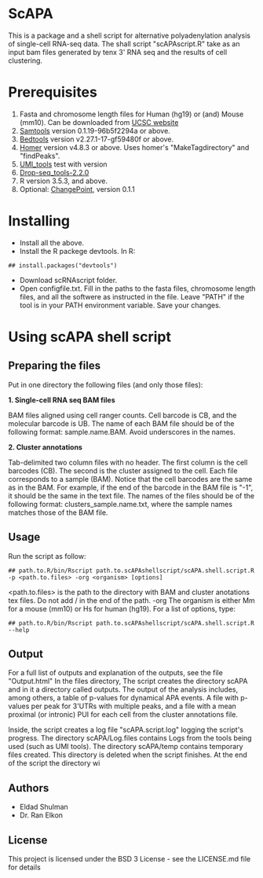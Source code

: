 ScAPA
================

This is a package and a shell script for alternative polyadenylation analysis of single-cell RNA-seq data. The shall script "scAPAscript.R" take as an input bam files generated by tenx 3' RNA seq and the results of cell clustering.

Prerequisites
=============

1.  Fasta and chromosome length files for Human (hg19) or (and) Mouse (mm10). Can be downloaded from [UCSC website](http://hgdownload.cse.ucsc.edu/goldenPath/mm10/bigZips/)
2.  [Samtools](http://www.htslib.org/download/) version 0.1.19-96b5f2294a or above.
3.  [Bedtools](https://bedtools.readthedocs.io/en/latest/content/installation.html) version v2.27.1-17-gf59480f or above.
4.  [Homer](http://homer.ucsd.edu/homer/introduction/install.html) version v4.8.3 or above. Uses homer's "MakeTagdirectory" and "findPeaks".
5.  [UMI\_tools](https://github.com/CGATOxford/UMI-tools/blob/master/doc/QUICK_START.md) test with version
6.  [Drop-seq\_tools-2.2.0](https://github.com/broadinstitute/Drop-seq/releases/tag/v2.2.0)
7.  R version 3.5.3, and above.
8.  Optional: [ChangePoint](https://sourceforge.net/projects/utr/files/), version 0.1.1

Installing
==========

-   Install all the above.
-   Install the R packege devtools. In R:

<!-- -->

    ## install.packages("devtools")

-   Download scRNAscript folder.
-   Open configfile.txt. Fill in the paths to the fasta files, chromosome length files, and all the softwere as instructed in the file. Leave "PATH" if the tool is in your PATH environment variable. Save your changes.

Using scAPA shell script
========================

Preparing the files
-------------------

Put in one directory the following files (and only those files):

**1. Single-cell RNA seq BAM files**

BAM files aligned using cell ranger counts. Cell barcode is CB, and the molecular barcode is UB. The name of each BAM file should be of the following format: sample.name.BAM. Avoid underscores in the names.

**2. Cluster annotations**

Tab-delimited two column files with no header. The first column is the cell barcodes (CB). The second is the cluster assigned to the cell. Each file corresponds to a sample (BAM). Notice that the cell barcodes are the same as in the BAM. For example, if the end of the barcode in the BAM file is "-1", it should be the same in the text file. The names of the files should be of the following format: clusters\_sample.name.txt, where the sample names matches those of the BAM file.

Usage
-----

Run the script as follow:

    ## path.to.R/bin/Rscript path.to.scAPAshellscript/scAPA.shell.script.R -p <path.to.files> -org <organism> [options]

&lt;path.to.files&gt; is the path to the directory with BAM and cluster anotations tex files. Do not add / in the end of the path. -org The organism is either Mm for a mouse (mm10) or Hs for human (hg19). For a list of options, type:

    ## path.to.R/bin/Rscript path.to.scAPAshellscript/scAPA.shell.script.R --help

Output
------

For a full list of outputs and explanation of the outputs, see the file "Output.html" In the files directory, The script creates the directory scAPA and in it a directory called outputs. The output of the analysis includes, among others, a table of p-values for dynamical APA events. A file with p-values per peak for 3'UTRs with multiple peaks, and a file with a mean proximal (or intronic) PUI for each cell from the cluster annotations file.

Inside, the script creates a log file "scAPA.script.log" logging the script's progress. The directory scAPA/Log.files contains Logs from the tools being used (such as UMI tools). The directory scAPA/temp contains temporary files created. This directory is deleted when the script finishes. At the end of the script the directory wi

Authors
-------

-   Eldad Shulman
-   Dr. Ran Elkon

License
-------

This project is licensed under the BSD 3 License - see the LICENSE.md file for details
